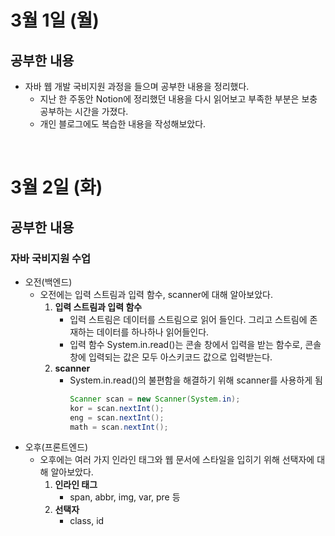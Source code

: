 # 3월 1일 (월)
## 공부한 내용
- 자바 웹 개발 국비지원 과정을 들으며 공부한 내용을 정리했다.
  - 지난 한 주동안 Notion에 정리했던 내용을 다시 읽어보고 부족한 부분은 보충 공부하는 시간을 가졌다.
  - 개인 블로그에도 복습한 내용을 작성해보았다.

<br>

# 3월 2일 (화)
## 공부한 내용
### 자바 국비지원 수업
- 오전(백엔드)
  - 오전에는 입력 스트림과 입력 함수, scanner에 대해 알아보았다.
    1. **입력 스트림과 입력 함수**
        - 입력 스트림은 데이터를 스트림으로 읽어 들인다. 그리고 스트림에 존재하는 데이터를 하나하나 읽어들인다.
        - 입력 함수 System.in.read()는 콘솔 창에서 입력을 받는 함수로, 콘솔창에 입력되는 값은 모두 아스키코드 값으로 입력받는다.
    2. **scanner**
        - System.in.read()의 불편함을 해결하기 위해 scanner를 사용하게 됨
          ```java
          Scanner scan = new Scanner(System.in);
          kor = scan.nextInt();
          eng = scan.nextInt();
          math = scan.nextInt();
          ```
- 오후(프론트엔드)
  - 오후에는 여러 가지 인라인 태그와 웹 문서에 스타일을 입히기 위해 선택자에 대해 알아보았다.
      1. **인라인 태그**
          - span, abbr, img, var, pre 등
      2. **선택자**
          - class, id
